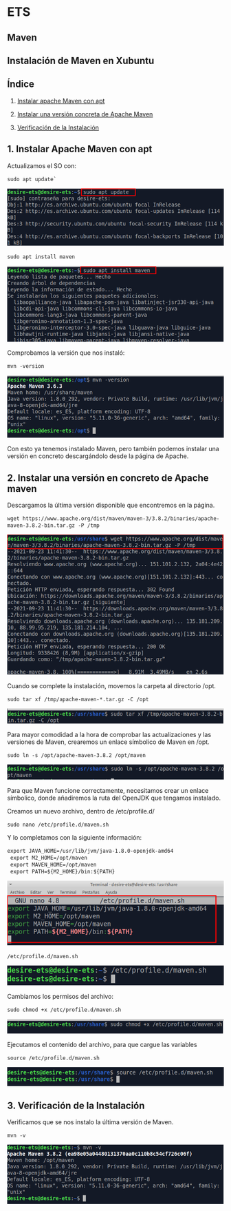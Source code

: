 # ETS

## Maven

## Instalación de Maven en Xubuntu

## Índice

1. [Instalar apache Maven con apt](#instalar1)

2. [Instalar una versión concreta de Apache Maven](#instalar2)

3. [Verificación de la Instalación](#instalar3)

## 1. Instalar Apache Maven con apt <a name="instalar1"></a>

Actualizamos el SO con:

````
sudo apt update`
````
![](./imagen/1.png)

````
sudo apt install maven
````
![](./imagen/2.png)

Comprobamos la versión que nos instaló:

````
mvn -version
````
![](./imagen/10.png)

Con esto ya tenemos instalado Maven, pero también podemos instalar una versión en concreto descargándolo desde la página de Apache.

## 2. Instalar una versión en concreto de Apache maven <a name="instalar2"></a>

Descargamos la última versión disponible que encontremos en la página.
````
wget https://www.apache.org/dist/maven/maven-3/3.8.2/binaries/apache-maven-3.8.2-bin.tar.gz -P /tmp
````

![](./imagen/4.png)

Cuando se complete la instalación, movemos la carpeta al directorio /opt.

````
sudo tar xf /tmp/apache-maven-*.tar.gz -C /opt
````
![](./imagen/5.png)


Para mayor comodidad a la hora de comprobar las actualizaciones y las versiones de Maven, crearemos un enlace símbolico de Maven en /opt.

````
sudo ln -s /opt/apache-maven-3.8.2 /opt/maven
````
![](./imagen/Screenshot_1.png)

Para que Maven funcione correctamente, necesitamos crear un enlace símbolico, donde añadiremos la ruta del OpenJDK que tengamos instalado.

Creamos un nuevo archivo, dentro de /etc/profile.d/

````
sudo nano /etc/profile.d/maven.sh
````

Y lo completamos con la siguiente información:

````
export JAVA_HOME=/usr/lib/jvm/java-1.8.0-openjdk-amd64
 export M2_HOME=/opt/maven
 export MAVEN_HOME=/opt/maven
 export PATH=${M2_HOME}/bin:${PATH}

````
![](./imagen/7.png)

````
/etc/profile.d/maven.sh
````
![](./imagen/12.png)

Cambiamos los permisos del archivo:

````
sudo chmod +x /etc/profile.d/maven.sh
````

![](./imagen/8.png)

Ejecutamos el contenido del archivo, para que cargue las variables

````
source /etc/profile.d/maven.sh
````

![](./imagen/9.png)

## 3. Verificación de la Instalación <a name="instalar3"></a>
Verificamos que se nos instalo la última versión de Maven.
````
mvn -v
````

![](./imagen/11.png)
